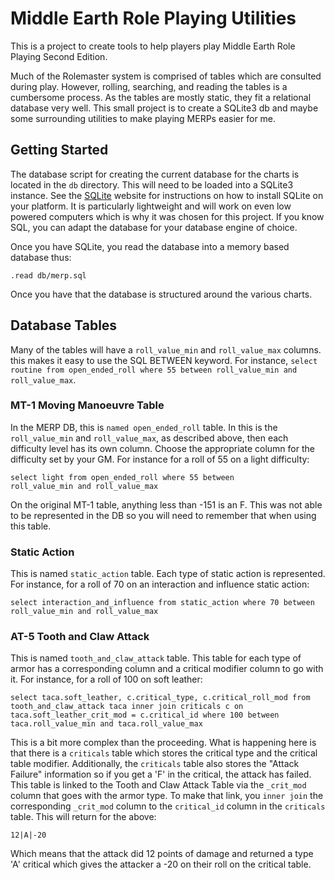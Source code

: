 # Middle Earth Role Playing Utilities

This is a project to create tools to help players play Middle Earth
Role Playing Second Edition.

Much of the Rolemaster system is comprised of tables which are
consulted during play.  However, rolling, searching, and reading the
tables is a cumbersome process.  As the tables are mostly static, they
fit a relational database very well.  This small project is to create
a SQLite3 db and maybe some surrounding utilities to make playing
MERPs easier for me.

## Getting Started

The database script for creating the current database for the charts
is located in the `db` directory.  This will need to be loaded into a
SQLite3 instance.  See the [SQLite](https://www.sqlite.org) website
for instructions on how to install SQLite on your platform.  It is
particularly lightweight and will work on even low powered computers
which is why it was chosen for this project.  If you know SQL, you can
adapt the database for your database engine of choice.

Once you have SQLite, you read the database into a memory based
database thus:

```
.read db/merp.sql
```

Once you have that the database is structured around the various
charts.

## Database Tables

Many of the tables will have a `roll_value_min` and `roll_value_max`
columns.  this makes it easy to use the SQL BETWEEN keyword.  For
instance, `select routine from open_ended_roll where 55 between
roll_value_min and roll_value_max`.

### MT-1 Moving Manoeuvre Table

In the MERP DB, this is `named open_ended_roll` table.  In this is the
`roll_value_min` and `roll_value_max`, as described above, then each
difficulty level has its own column.  Choose the appropriate column
for the difficulty set by your GM.  For instance for a roll of 55 on a
light difficulty:

```
select light from open_ended_roll where 55 between
roll_value_min and roll_value_max
```

On the original MT-1 table, anything less than -151 is an F.  This was
not able to be represented in the DB so you will need to remember that
when using this table.

### Static Action

This is named `static_action` table.  Each type of static action is
represented.  For instance, for a roll of 70 on an interaction and
influence static action:

```
select interaction_and_influence from static_action where 70 between roll_value_min and roll_value_max
```

### AT-5 Tooth and Claw Attack

This is named `tooth_and_claw_attack` table.  This table for each type
of armor has a corresponding column and a critical modifier column to
go with it.  For instance, for a roll of 100 on soft leather:

```
select taca.soft_leather, c.critical_type, c.critical_roll_mod from tooth_and_claw_attack taca inner join criticals c on taca.soft_leather_crit_mod = c.critical_id where 100 between taca.roll_value_min and taca.roll_value_max
```

This is a bit more complex than the proceeding.  What is happening
here is that there is a `criticals` table which stores the critical
type and the critical table modifier.  Additionally, the `criticals`
table also stores the "Attack Failure" information so if you get a 'F'
in the critical, the attack has failed.  This table is linked to the
Tooth and Claw Attack Table via the `_crit_mod` column that goes with
the armor type.  To make that link, you `inner join` the corresponding
`_crit_mod` column to the `critical_id` column in the `criticals`
table.  This will return for the above:

```
12|A|-20
```

Which means that the attack did 12 points of damage and returned a
type 'A' critical which gives the attacker a -20 on their roll on the
critical table.


